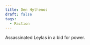 ```yaml
---
title: Den Hythenos
draft: false
tags:
  - Faction
---
```

 
Assassinated Leylas in a bid for power. 